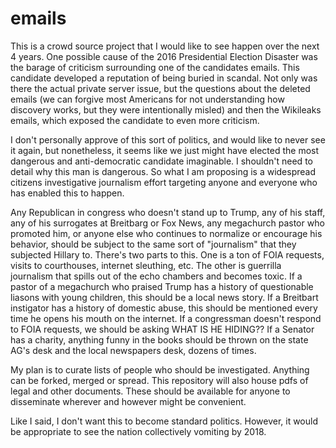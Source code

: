# emails

This is a crowd source project that I would like to see happen over the next 4 years.   One possible cause of the 2016 Presidential Election Disaster was the barage of criticism surrounding one of the candidates emails.  This candidate developed a reputation of being buried in scandal. Not only was there the actual private server issue, but the questions about the deleted emails (we can forgive most Americans for not understanding how discovery works, but they were intentionally misled) and then the Wikileaks emails, which exposed the candidate to even more criticism. 

I don't personally approve of this sort of politics, and would like to never see it again, but nonetheless, it seems like we just might have elected the most dangerous and anti-democratic candidate imaginable. I shouldn't need to detail why this man is dangerous.  So what I am proposing is a widespread citizens investigative journalism effort targeting anyone and everyone who has enabled this to happen.    

Any Republican in congress who doesn't stand up to Trump, any of his staff, any of his surrogates at Breitbarg or Fox News, any megachurch pastor who promoted him, or anyone else who continues to normalize or encourage his behavior, should be subject to the same sort of "journalism" that they subjected Hillary to.  There's two parts to this.  One is a ton of FOIA requests, visits to courthouses, internet sleuthing, etc.  The other is guerrilla journalism that spills out of the echo chambers and becomes toxic.  If a pastor of a megachurch who praised Trump has a history of questionable liasons with young children, this should be a local news story.  If a Breitbart instigator has a history of domestic abuse, this should be mentioned every time he opens his mouth on the internet.   If a congressman doesn't respond to FOIA requests, we should be asking WHAT IS HE HIDING??  If a Senator has a charity, anything funny in the books should be thrown on the state AG's desk and the local newspapers desk, dozens of times. 

My plan is to curate lists of people who should be investigated.   Anything can be forked, merged or spread.  This repository will also house pdfs of legal and other documents.  These should be available for anyone to disseminate wherever and however might be convenient.   

Like I said, I don't want this to become standard politics.  However, it would be appropriate to see the nation collectively vomiting by 2018.

